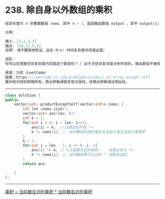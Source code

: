 # 238. 除自身以外数组的乘积

```c++
给定长度为 n 的整数数组 nums，其中 n > 1，返回输出数组 output ，其中 output[i] 等于 nums 中除 nums[i] 之外其余各元素的乘积。

示例:

输入: [1,2,3,4]
输出: [24,12,8,6]
说明: 请不要使用除法，且在 O(n) 时间复杂度内完成此题。

进阶：
你可以在常数空间复杂度内完成这个题目吗？（ 出于对空间复杂度分析的目的，输出数组不被视为额外空间。）

来源：力扣（LeetCode）
链接：https://leetcode-cn.com/problems/product-of-array-except-self
著作权归领扣网络所有。商业转载请联系官方授权，非商业转载请注明出处。
```

---

```c++
class Solution {
public:
    vector<int> productExceptSelf(vector<int>& nums) {
        int len =nums.size();
        vector<int> ans(len, 0);
        int k = 1;
        for(int i = 0; i < len; i++){
            ans[i] = k;  //注意此处不是 *=
            k *= nums[i]; // 此时数组存储的是除去当前元素左边的元素乘积
        }
        k = 1;
        for(int i = len - 1; i >= 0; i--){
            ans[i] *= k; // k为该数右边的乘积。   注意此处为 *=
            k *= nums[i]; // 此时数组等于左边的 * 该数右边的。
        }
        return ans;

    }
};
```

---

[乘积 = 当前数左边的乘积 * 当前数右边的乘积](https://leetcode-cn.com/problems/product-of-array-except-self/solution/cheng-ji-dang-qian-shu-zuo-bian-de-cheng-ji-dang-q/)



